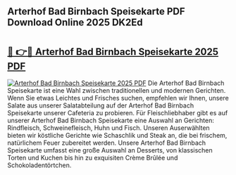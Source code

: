 ## Arterhof Bad Birnbach Speisekarte PDF Download Online 2025 DK2Ed

# <h2><a href="http://gc8opwx.nevu.top/?p=Arterhof+Bad+Birnbach+Speisekarte">🔗 👉🔴 Arterhof Bad Birnbach Speisekarte 2025 PDF</a></h2>

[![Arterhof Bad Birnbach Speisekarte 2025 PDF](https://i.imgur.com/dBaPXMq.png)](http://gc8opwx.nevu.top/?p=Arterhof+Bad+Birnbach+Speisekarte)
Die Arterhof Bad Birnbach Speisekarte ist eine Wahl zwischen traditionellen und modernen Gerichten. Wenn Sie etwas Leichtes und Frisches suchen, empfehlen wir Ihnen, unsere Salate aus unserer Salatabteilung auf der Arterhof Bad Birnbach Speisekarte unserer Cafeteria zu probieren. Für Fleischliebhaber gibt es auf unserer Arterhof Bad Birnbach Speisekarte eine Auswahl an Gerichten: Rindfleisch, Schweinefleisch, Huhn und Fisch. Unseren Auserwählten bieten wir köstliche Gerichte wie Schaschlik und Steak an, die bei frischem, natürlichem Feuer zubereitet werden. Unsere Arterhof Bad Birnbach Speisekarte umfasst eine große Auswahl an Desserts, von klassischen Torten und Kuchen bis hin zu exquisiten Crème Brûlée und Schokoladentörtchen.
